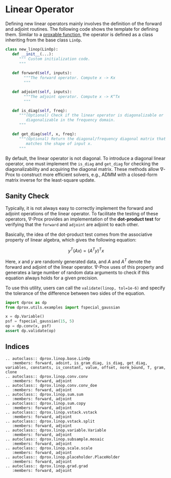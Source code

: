 # Linear Operator

Defining new linear operators mainly involves the definition of the forward and adjoint routines. The following code shows the template for defining them. Similar to a [proxable function](), the operator is defined as a class inheriting from the base class `LinOp`.

```python
class new_linop(LinOp): 
   def __init__(...):
      """ Custom initialization code. 
      """
      
   def forward(self, inputs):
        """The forward operator. Compute x -> Kx
        """

   def adjoint(self, inputs):
        """The adjoint operator. Compute x -> K^Tx
        """

   def is_diag(self, freq):
      """(Optional) Check if the linear operator is diagonalizable or
         diagonalizable in the frequency domain.
      """

   def get_diag(self, x, freq):
      """(Optional) Return the diagonal/frequency diagonal matrix that 
         matches the shape of input x.
      """
```

By default, the linear operator is not diagonal. To introduce a diagonal linear operator, one must implement the `is_diag` and `get_diag` for checking the diagonalizability and acquiring the diagonal matrix. These methods allow ∇-Prox to construct more efficient solvers, e.g., ADMM with a closed-form matrix inverse for the least-square update.

## Sanity Check

Typically, it is not always easy to correctly implement the forward and adjoint operations of the linear operator. To facilitate the testing of these operators, ∇-Prox provides an implementation of the **dot-product test** for verifying that the `forward` and `adjoint` are adjoint to each other.

Basically, the idea of the dot-product test comes from the associative property of linear algebra, which gives the following equation:

$$
y^T(Ax) = (A^Ty)^Tx
$$

Here, $x$ and $y$ are randomly generated data, and $A$ and $A^T$ denote the forward and adjoint of the linear operator. ∇-Prox uses of this property and generates a large number of random data arguments to check if this equation always holds for a given precision. 

To use this utility, users can call the `validate(linop, tol=1e-6)` and specify the tolerance of the difference between two sides of the equation. 

```python
import dprox as dp
from dprox.utils.examples import fspecial_gaussian

x = dp.Variable()
psf = fspecial_gaussian(15, 5)
op = dp.conv(x, psf)
assert dp.validate(op)
```


## Indices

```{eval-rst}
.. autoclass:: dprox.linop.base.LinOp
   :members: forward, adoint, is_gram_diag, is_diag, get_diag, variables, constants, is_constant, value, offset, norm_bound, T, gram, clone
.. autoclass:: dprox.linop.conv.conv
   :members: forward, adjoint
.. autoclass:: dprox.linop.conv.conv_doe
   :members: forward, adjoint
.. autoclass:: dprox.linop.sum.sum
   :members: forward, adjoint
.. autoclass:: dprox.linop.sum.copy
   :members: forward, adjoint
.. autoclass:: dprox.linop.vstack.vstack
   :members: forward, adjoint
.. autoclass:: dprox.linop.vstack.split
   :members: forward, adjoint
.. autoclass:: dprox.linop.variable.Variable
   :members: forward, adjoint
.. autoclass:: dprox.linop.subsample.mosaic
   :members: forward, adjoint
.. autoclass:: dprox.linop.scale.scale
   :members: forward, adjoint
.. autoclass:: dprox.linop.placeholder.PlaceHolder
   :members: forward, adjoint
.. autoclass:: dprox.linop.grad.grad
   :members: forward, adjoint
```